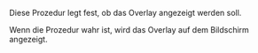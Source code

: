 Diese Prozedur legt fest, ob das Overlay angezeigt werden soll.

Wenn die Prozedur wahr ist, wird das Overlay auf dem Bildschirm angezeigt.